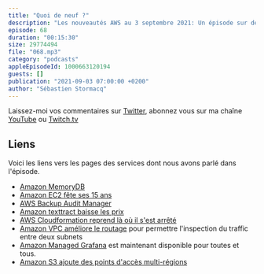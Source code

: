 ```yaml
---
title: "Quoi de neuf ?"
description: "Les nouveautés AWS au 3 septembre 2021: Un épisode sur deux du podcast est consacré à une brève revue des principales nouveautés AWS.  Cette semaine, nous fêtons un anniversaire, nous parlons de stockage avec S3 et d'une nouvelle base de données, Grafana managé est maintenant disponible pour toutes et tous, nous parlons d'une réduction de prix et de nouvelles possibilités offertes par Amazon VPC et AWS CloudFormation."
episode: 68
duration: "00:15:30"
size: 29774494
file: "068.mp3"
category: "podcasts"
appleEpisodeId: 1000663120194
guests: []
publication: "2021-09-03 07:00:00 +0200"
author: "Sébastien Stormacq"
---
```


Laissez-moi vos commentaires sur [Twitter](https://twitter.com/sebsto), abonnez vous sur ma chaîne [YouTube](https://www.youtube.com/sebsto) ou [Twitch.tv](https://www.twitch.tv/sebAWS)

## Liens

Voici les liens vers les pages des services dont nous avons parlé dans l'épisode.

- [Amazon MemoryDB](https://aws.amazon.com/es/blogs/aws/introducing-amazon-memorydb-for-redis-a-redis-compatible-durable-in-memory-database-service/)
- [Amazon EC2 fête ses 15 ans](https://aws.amazon.com/es/blogs/aws/happy-15th-birthday-amazon-ec2/)
- [AWS Backup Audit Manager](https://aws.amazon.com/es/blogs/aws/monitor-evaluate-and-demonstrate-backup-compliance-with-aws-backup-audit-manager/)
- [Amazon texttract baisse les prix](https://aws.amazon.com/es/blogs/aws/amazon-textract-updates-up-to-32-price-reduction-in-8-aws-regions-and-up-to-50-reduction-in-asynchronous-job-processing-times/)
- [AWS Cloudformation reprend là où il s'est arrêté](https://aws.amazon.com/es/blogs/aws/new-for-aws-cloudformation-quickly-retry-stack-operations-from-the-point-of-failure/)
- [Amazon VPC améliore le routage](https://aws.amazon.com/es/blogs/aws/inspect-subnet-to-subnet-traffic-with-amazon-vpc-more-specific-routing/) pour permettre l'inspection du traffic entre deux subnets
- [Amazon Managed Grafana](https://aws.amazon.com/es/blogs/aws/amazon-managed-grafana-is-now-generally-available-with-many-new-features/) est maintenant disponible pour toutes et tous.
- [Amazon S3 ajoute des points d'accès multi-régions](https://aws.amazon.com/es/blogs/aws/s3-multi-region-access-points-accelerate-performance-availability/)